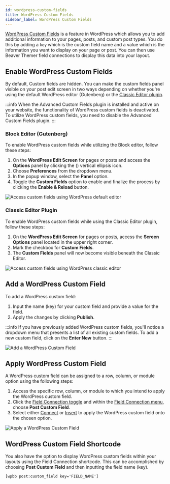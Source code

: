 ```yaml
---
id: wordpress-custom-fields
title: WordPress Custom Fields
sidebar_label: WordPress Custom Fields
---
```


[WordPress Custom Fields](https://wordpress.org/support/article/custom-fields/) is a feature in WordPress which allows you to add additional information to your pages, posts, and custom post types. You do this by adding a `key` which is the custom field name and a value which is the information you want to display on your page or post. You can then use Beaver Themer field connections to display this data into your layout.

## Enable WordPress Custom Fields

By default, Custom fields are hidden. You can make the custom fields panel visible on your post edit screen in two ways depending on whether you're using the default WordPress editor (Gutenberg) or the [Classic Editor plugin](https://wordpress.org/plugins/classic-editor/). 

:::info
When the Advanced Custom Fields plugin is installed and active on your website, the functionality of WordPress custom fields is deactivated. To utilize WordPress custom fields, you need to disable the Advanced Custom Fields plugin.
:::
### Block Editor (Gutenberg)

To enable WordPress custom fields while utilizing the Block editor, follow these steps:

1. On the **WordPress Edit Screen** for pages or posts and access the **Options** panel by clicking the (<i className="fa-solid fa-ellipsis-vertical"></i>) vertical ellipsis icon.
2. Choose **Preferences** from the dropdown menu.
3. In the popup window, select the **Panel** option.
4. Toggle the **Custom Fields** option to enable and finalize the process by clicking the **Enable & Reload** button.

![Access custom fields using WordPress default editor](/img/beaver-themer/field-connections--wp-custom-fields--1.jpg)

### Classic Editor Plugin

To enable WordPress custom fields while using the Classic Editor plugin, follow these steps:

1. On the **WordPress Edit Screen** for pages or posts, access the **Screen Options** panel located in the upper right corner.
2. Mark the checkbox for **Custom Fields**.
3. The **Custom Fields** panel will now become visible beneath the Classic Editor.

![Access custom fields using WordPress classic editor](/img/beaver-themer/field-connections--wp-custom-fields--2.jpg)

## Add a WordPress Custom Field

To add a WordPress custom field:

1. Input the name (key) for your custom field and provide a value for the field.
2. Apply the changes by clicking **Publish**.

:::info
If you have previously added WordPress custom fields, you'll notice a dropdown menu that presents a list of all existing custom fields. To add a new custom field, click on the **Enter New** button.
:::

![Add a WordPress Custom Field](/img/beaver-themer/field-connections--wp-custom-fields--3.jpg)

## Apply WordPress Custom Field

A WordPress custom field can be assigned to a row, column, or module option using the following steps:

1. Access the specific row, column, or module to which you intend to apply the WordPress custom field.
2. Click the [Field Connection toggle](getting-started.md#access-field-connections) and within the [Field Connection menu](getting-started.md#field-connection-menu), choose **Post Custom Field**.
3. Select either [Connect](getting-started.md#connect) or [Insert](getting-started.md#insert) to apply the WordPress custom field onto the chosen option.

![Apply a WordPress Custom Field](/img/beaver-themer/field-connections--wp-custom-fields--4.jpg)

## WordPress Custom Field Shortcode

You also have the option to display WordPress custom fields within your layouts using the Field Connection shortcode. This can be accomplished by choosing **Post Custom Field** and then inputting the field name (key).

```markup
[wpbb post:custom_field key='FIELD_NAME']
```
